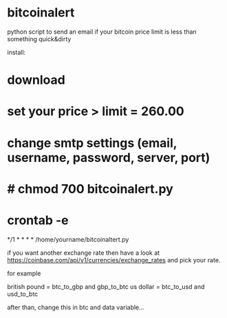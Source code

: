 # bitcoinalert
python script to send an email if your bitcoin price limit is less than something quick&amp;dirty

install:

# download
# set your price > limit = 260.00
# change smtp settings (email, username, password, server, port)
# # chmod 700 bitcoinalert.py
# crontab -e
  */1	*	*	*	*	/home/yourname/bitcoinaltert.py

if you want another exchange rate then have a look at https://coinbase.com/api/v1/currencies/exchange_rates and pick your rate. 

for example

british pound = btc_to_gbp and gbp_to_btc
us dollar  = btc_to_usd and usd_to_btc

after than, change this in btc and data variable...
